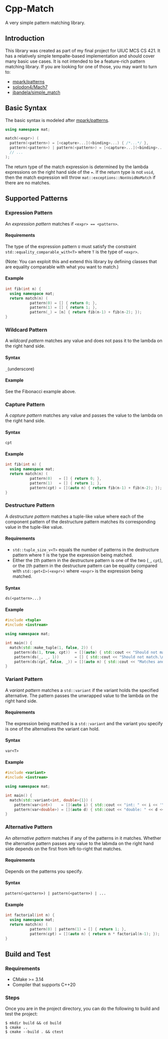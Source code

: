 # Cpp-Match

A very simple pattern matching library.


## Introduction

This library was created as part of my final project for UIUC MCS CS 421.
It has a relatively simple tempalte-based implementation
and should cover many basic use cases.
It is not intended to be a feature-rich pattern matching library.
If you are looking for one of those, you may want to turn to:
- [mpark/patterns](https://github.com/mpark/patterns)
- [solodon4/Mach7](https://github.com/solodon4/Mach7)
- [jbandela/simple\_match](https://github.com/jbandela/simple_match)


## Basic Syntax

The basic syntax is modeled after
[mpark/patterns](https://github.com/mpark/patterns).

```cpp
using namespace mat;

match(<expr>) (
  pattern(<pattern>) = [<capture>...](<binding>...) { /*...*/ },
  pattern(<pattern>) | pattern(<pattern>) = [<capture>...](<binding>...) { /*...*/ },
  // ...
);
```

The return type of the match expression is determined by
the lambda expressions on the right hand side of the `=`.
If the return type is not `void`, then the match expression will throw
`mat::exceptions::NonVoidNoMatch` if there are no matches.


## Supported Patterns

### Expression Pattern

An _expression pattern_ matches if `<expr> == <pattern>`.

#### Requirements

The type of the expression pattern `U` must satisfy the constraint
`std::equality_comparable_with<T>` where `T` is the type of `<expr>`.

(Note: You can exploit this and extend this library by defining classes
that are equality comparable with what you want to match.)

#### Example

```cpp
int fib(int n) {
  using namespace mat;
  return match(n) (
           pattern(0) = [] { return 0; },
           pattern(1) = [] { return 1; },
           pattern(_) = [n] { return fib(n-1) + fib(n-2); });
}
``` 

### Wildcard Pattern

A _wildcard pattern_ matches any value and does not pass it to
the lambda on the right hand side.

#### Syntax
`_`(underscore)

#### Example
See the Fibonacci example above.

### Capture Pattern

A _capture pattern_ matches any value and passes the value to
the lambda on the right hand side.

#### Syntax
`cpt`

#### Example
```cpp
int fib(int n) {
  using namespace mat;
  return match(n) (
           pattern(0)   = [] { return 0; },
           pattern(1)   = [] { return 1; },
           pattern(cpt) = [](auto n) { return fib(n-1) + fib(n-2); });
}
```

### Destructure Pattern

A _destructure pattern_ matches a tuple-like value where
each of the component pattern of the destructure pattern
matches its corresponding value in the tuple-like value.

#### Requirements
- `std::tuple_size_v<T>` equals the number of patterns
in the destructure pattern where `T` is the type the expression being matched.
- Either the `I`th pattern in the destructure pattern is one of the two
(`_`, `cpt`), or the `I`th pattern in the destructure pattern can be equality
compared with `std::get<I>(<expr>)` where `<expr>` is
the expression being matched.

#### Syntax
`ds(<pattern>...)`

#### Example
```cpp
#include <tuple>
#include <iostream>

using namespace mat;

int main() {
  match(std::make_tuple(1, false, 2)) (
    pattern(ds(1, true, cpt))  = [](auto) { std::cout << "Should not match.\n"; },
    pattern(ds(_, _, 1))       = [] { std::cout << "Should not match.\n"; },
    pattern(ds(cpt, false, _)) = [](auto n) { std::cout << "Matches and I have: " << n << '\n'; });
}
```

### Variant Pattern
A _variant pattern_ matches a `std::variant` if the variant holds
the specified alternative.
The pattern passes the unwrapped value to the lambda on the right hand side.

#### Requirements
The expression being matched is a `std::variant` and
the variant you specify is one of the alternatives the variant can hold.

#### Syntax
`var<T>`

#### Example
```cpp
#include <variant>
#include <iostream>

using namespace mat;

int main() {
  match(std::variant<int, double>{1}) (
    pattern(var<int>)    = [](auto i) { std::cout << "int: " << i << '\n'; },
    pattern(var<double>) = [](auto d) { std::cout << "double: " << d << '\n'; });
}
```

### Alternative Pattern
An _alternative pattern_ matches if any of the patterns in it matches.
Whether the alternative pattern passes any value to the labmda
on the right hand side depends on the first from left-to-right that matches.

#### Requirements
Depends on the patterns you specify.

#### Syntax
`pattern(<pattern>) | pattern(<pattern>) | ...`

#### Example
```cpp
int factorial(int n) {
  using namespace mat;
  return match(n) (
           pattern(0) | pattern(1) = [] { return 1; },
           pattern(cpt) = [](auto n) { return n * factorial(n-1); });
}
```


## Build and Test

### Requirements

- CMake >= 3.14
- Compiler that supports C++20

### Steps

Once you are in the project directory,
you can do the following to build and test the project:

```
$ mkdir build && cd build
$ cmake ..
$ cmake --build . && ctest
```
